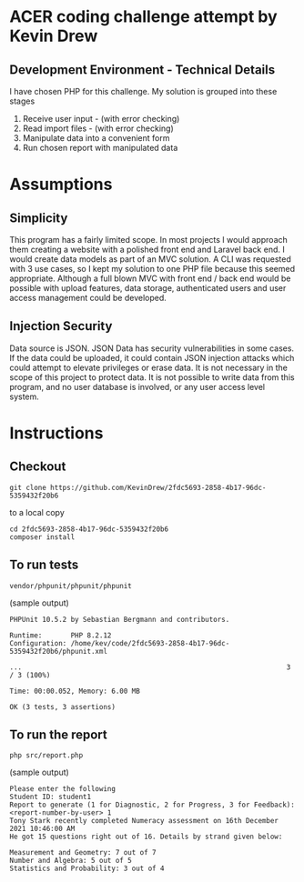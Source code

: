 # ACER coding challenge attempt by Kevin Drew

## Development Environment - Technical Details
I have chosen PHP for this challenge.
My solution is grouped into these stages
1. Receive user input - (with error checking)
2. Read import files -  (with error checking)
3. Manipulate data into a convenient form
4. Run chosen report with manipulated data


# Assumptions
## Simplicity
This program has a fairly limited scope.  In most projects I would approach them creating a website with a polished front end and Laravel back end.  I would create data models as part of an MVC solution.  A CLI was requested with 3 use cases, so I kept my solution to one PHP file because this seemed appropriate. Although a full blown MVC with front end / back end would be possible with upload features, data storage, authenticated users and user access management could be developed.

## Injection Security
Data source is JSON. JSON Data has security vulnerabilities in some cases.  If the data could be uploaded, it could contain JSON injection attacks which could attempt to elevate privileges or erase data.  It is not necessary in the scope of this project to protect data. It is not possible to write data from this program, and no user database is involved, or any user access level system.

# Instructions
## Checkout
``` 
git clone https://github.com/KevinDrew/2fdc5693-2858-4b17-96dc-5359432f20b6  
```
to a local copy
```
cd 2fdc5693-2858-4b17-96dc-5359432f20b6
composer install
```
## To run tests
```
vendor/phpunit/phpunit/phpunit
```
(sample output)
```
PHPUnit 10.5.2 by Sebastian Bergmann and contributors.

Runtime:       PHP 8.2.12
Configuration: /home/kev/code/2fdc5693-2858-4b17-96dc-5359432f20b6/phpunit.xml

...                                                                 3 / 3 (100%)

Time: 00:00.052, Memory: 6.00 MB

OK (3 tests, 3 assertions)
```
## To run the report
```
php src/report.php
```
(sample output)
```
Please enter the following
Student ID: student1 
Report to generate (1 for Diagnostic, 2 for Progress, 3 for Feedback): <report-number-by-user> 1
Tony Stark recently completed Numeracy assessment on 16th December 2021 10:46:00 AM
He got 15 questions right out of 16. Details by strand given below:

Measurement and Geometry: 7 out of 7
Number and Algebra: 5 out of 5
Statistics and Probability: 3 out of 4
```